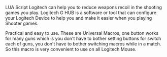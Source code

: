LUA Script Logitech can help you to reduce weapons recoil in the shooting games you play. Logitech G HUB is a software or tool that can configure your Logitech Device to help you and make it easier when you playing Shooter games.

﻿Practical and easy to use. These are Universal Macros, one button works for many guns which is you don't have to bother setting buttons for switch each of guns, you don't have to bother switching macros while in a match. So this macro is very convenient to use on all Logitech Mouse.
